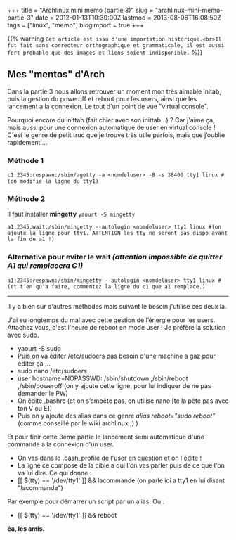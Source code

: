 +++
title = "Archlinux mini memo (partie 3)"
slug = "archlinux-mini-memo-partie-3"
date = 2012-01-13T10:30:00Z
lastmod = 2013-08-06T16:08:50Z
tags = ["linux", "memo"]
blogimport = true
+++

{{% warning `Cet article est issu d'une importation historique.<br>Il fut fait sans correcteur orthographique et grammaticale, il est aussi fort probable que des images et liens soient indisponible.` %}}

## Mes "mentos" d'Arch

Dans la partie 3 nous allons retrouver un moment mon très aimable initab, puis la gestion du poweroff et reboot pour les users, ainsi que les lancement a la connexion. Le tout d'un point de vue "virtual console".

Pourquoi encore du inittab (fait chier avec son inittab...) ? Car j'aime ça, mais aussi pour une connexion automatique de user en virtual console ! C'est le genre de petit truc que je trouve très utile parfois, mais que j’oublie rapidement ...

### Méthode 1
```
c1:2345:respawn:/sbin/agetty -a <nomdeluser> -8 -s 38400 tty1 linux #(on modifie la ligne du tty1)
```

### Méthode 2
Il faut installer **mingetty** `yaourt -S mingetty`

```
a1:2345:wait:/sbin/mingetty --autologin <nomdeluser> tty1 linux #(on ajoute la ligne pour tty1. ATTENTION les tty ne seront pas dispo avant la fin de a1 !)
```

### Alternative pour eviter le wait _(attention impossible de quitter A1 qui remplacera C1)_
```
a1:2345:respawn:/sbin/mingetty --autologin <nomdeluser> tty1 linux #(et t'en qu'a faire, commentez la ligne du c1 que a1 remplace.)
```

---

Il y a bien sur d'autres méthodes mais suivant le besoin j'utilise ces deux la.

J'ai eu longtemps du mal avec cette gestion de l’énergie pour les users.   
Attachez vous, c'est l'heure de reboot en mode user ! Je préfère la solution avec sudo.
- yaourt -S sudo
- Puis on va éditer /etc/sudoers pas besoin d'une machine a gaz pour éditer ça ...
- sudo nano /etc/sudoers
- user hostname=NOPASSWD: /sbin/shutdown ,/sbin/reboot ,/sbin/poweroff  (on y ajoute cette ligne, pour lui indiquer de ne pas demander le PW)
- On édite .bashrc  (et on s’embête pas, on utilise nano [te la pète pas avec ton V ou E])
- Puis on y ajoute des alias dans ce genre _alias reboot="sudo reboot"_ (comme conseillé par le wiki archlinux ;) )

Et pour finir cette 3eme partie le lancement semi automatique d'une commande a la connexion d'un user.
- On vas dans le .bash_profile  de l'user en question et on l'édite !
- La ligne ce compose de la cible a qui l'on vas parler puis de ce que l'on va lui dire. Ce qui donne :
- [[ $(tty) == '/dev/tty1' ]] && lacommande  (on parle ici a tty1 en lui disant "lacommande")

Par exemple pour démarrer un script par un alias. Ou :
- [[ $(tty) == '/dev/tty1' ]] && reboot

**éa, les amis.**
